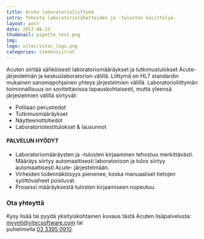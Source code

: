 ```yaml
---
title: Acute laboratorioliittymä
intro: Tehosta laboratoriolähetteiden ja -tulosten käsittelyä.
layout: post
date: 2017-06-23
thumbnail: pipette_test.png
img: 
logo: vitec/vitec_logo.png
categories: tiedonsiirrot
---
```


Acuten  siirtää sähköisesti laboratoriomääräykset ja tutkimustulokset Acute-järjestelmän ja
keskuslaboratorion välillä. Liittymä on HL7 standardin mukainen sanomapohjainen yhteys järjestelmien välillä. 
Laboratorioliittymän toiminnallisuus on sovitettavissa tapauskohtaisesti, mutta yleensä järjestelmien välillä siirtyvät:

- Potilaan perustiedot
- Tutkimusmääräykset
- Näytteenottotiedot
- Laboratoriotestitulokset &amp; lausunnot

#### PALVELUN HYÖDYT

- Laboratoriomääräysten ja –tulosten kirjaaminen tehostuu merkittävästi.
Määräys siirtyy automaattisesti laboratorioon ja tulos siirtyy automaattisesti Acute-
järjestelmään.
-  Virheiden todennäköisyys pienenee, koska manuaaliset tietojen syöttövaiheet poistuvat.
-  Prosessi määräyksestä tulosten kirjaamiseen nopeutuu.

### Ota yhteyttä

Kysy lisää tai pyydä yksityiskohtainen kuvaus tästä Acuten lisäpalvelusta: 
[myynti@vitecsoftware.com](mailto://myynti@vitecsoftware.com) tai  
puhelimella [03 3395 0910](tel://+358333950910).

